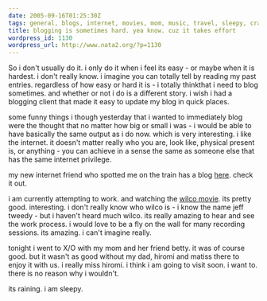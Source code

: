 ```yaml
---
date: 2005-09-16T01:25:30Z
tags: general, blogs, internet, movies, mom, music, travel, sleepy, crazy, parents
title: blogging is sometimes hard. yea know. cuz it takes effort
wordpress_id: 1130
wordpress_url: http://www.nata2.org/?p=1130
---
```


So i don't usually do it. i only do it when i feel its easy - or maybe when it is hardest. i don't really know. i imagine you can totally tell by reading my past entries. regardless of how easy or hard it is - i totally thinkthat i need to blog sometimes. and whether or not i do is a different story. i wish i had a blogging client that made it easy to update my blog in quick places. 

some funny things i though yesterday that i wanted to immediately blog were the thought that no matter how big or small i was - i would be able to have basically the same output as i do now. which is very interesting. i like the internet. it doesn't matter really who you are, look like, physical present is, or anything - you can achieve in a sense the same as someone else that has the same internet privilege. 

my new internet friend who spotted me on the train has a blog <A href="http://www.maryheartshector.blogspot.com/">here</a>.  check it out. 

i am currently attempting to work. and watching the <a href="http://imdb.com/title/tt0327920/">wilco movie</a>.  its pretty good. interesting. i don't really know who wilco is - i know the name jeff tweedy - but i haven't heard much wilco. its really amazing to hear and see the work process. i would love to be a fly on the wall for many recording sessions. its amazing. i can't imagine really. 

tonight i went to X/O with my mom and her friend betty. it was of course good. but it wasn't as good without my dad, hiromi and matiss there to enjoy it with us. i really miss hiromi. i think i am going to visit soon. i want to. there is no reason why i wouldn't.

its raining. i am sleepy. 

